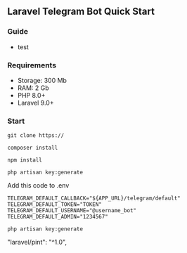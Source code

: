 ## Laravel Telegram Bot Quick Start

### Guide
- test

### Requirements
* Storage: 300 Mb
* RAM: 2 Gb
* PHP 8.0+
* Laravel 9.0+

### Start
```shell
git clone https://
```

```shell
composer install
```

```shell
npm install
```

```shell
php artisan key:generate
```

Add this code to .env
```dotenv
TELEGRAM_DEFAULT_CALLBACK="${APP_URL}/telegram/default"
TELEGRAM_DEFAULT_TOKEN="TOKEN"
TELEGRAM_DEFAULT_USERNAME="@username_bot"
TELEGRAM_DEFAULT_ADMIN="1234567"
```

```shell
php artisan key:generate
```

"laravel/pint": "^1.0",
